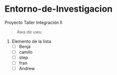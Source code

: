 # Entorno-de-Investigacion
Proyecto Taller Integración ll 
> Awa de uwu

1. Elemento de la lista
   - [ ] Benja
   - [ ] camilo
   - [ ] step
   - [ ] fran
   - [ ] Andrew